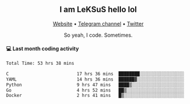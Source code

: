 <h2 align="center">I am LeKSuS hello lol</h2>
<div align="center">
  <a href="https://leksus.net">Website</a> •
  <a href="https://t.me/leksus_was_here">Telegram channel</a> •
  <a href="https://twitter.com/___LeKSuS___">Twitter</a>
</div>
<p align="center">So yeah, I code. Sometimes.</p>

#### :computer: Last month coding activity
<!--START_SECTION:waka-->

```txt
Total Time: 53 hrs 38 mins

C                          17 hrs 36 mins  ████████░░░░░░░░░░░░░░░░░   32.18 %
YAML                       14 hrs 36 mins  ██████▓░░░░░░░░░░░░░░░░░░   26.72 %
Python                     9 hrs 47 mins   ████▒░░░░░░░░░░░░░░░░░░░░   17.92 %
Go                         4 hrs 52 mins   ██▒░░░░░░░░░░░░░░░░░░░░░░   08.90 %
Docker                     2 hrs 41 mins   █▒░░░░░░░░░░░░░░░░░░░░░░░   04.93 %
```

<!--END_SECTION:waka-->

<!-- flag{4_l0t_0f_1nter35t1ng_th1ng5_4r3_1n_publ1c_d0m41n} -->
